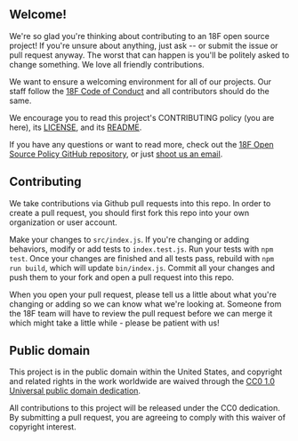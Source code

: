 ## Welcome!

We're so glad you're thinking about contributing to an 18F open source project!
If you're unsure about anything, just ask -- or submit the issue or pull
request anyway. The worst that can happen is you'll be politely asked to
change something. We love all friendly contributions.

We want to ensure a welcoming environment for all of our projects. Our staff
follow the [18F Code of Conduct](https://github.com/18F/code-of-conduct/blob/master/code-of-conduct.md)
and all contributors should do the same.

We encourage you to read this project's CONTRIBUTING policy (you are here), its
[LICENSE](LICENSE.md), and its [README](README.md).

If you have any questions or want to read more, check out the
[18F Open Source Policy GitHub repository](https://github.com/18f/open-source-policy),
or just [shoot us an email](mailto:18f@gsa.gov).

## Contributing

We take contributions via Github pull requests into this repo. In order to
create a pull request, you should first fork this repo into your own
organization or user account.

Make your changes to `src/index.js`. If you're changing or adding behaviors,
modify or add tests to `index.test.js`. Run your tests with `npm test`. Once
your changes are finished and all tests pass, rebuild with `npm run build`,
which will update `bin/index.js`. Commit all your changes and push them to
your fork and open a pull request into this repo.

When you open your pull request, please tell us a little about what you're
changing or adding so we can know what we're looking at. Someone from the
18F team will have to review the pull request before we can merge it which
might take a little while - please be patient with us!

## Public domain

This project is in the public domain within the United States, and
copyright and related rights in the work worldwide are waived through
the [CC0 1.0 Universal public domain dedication](https://creativecommons.org/publicdomain/zero/1.0/).

All contributions to this project will be released under the CC0
dedication. By submitting a pull request, you are agreeing to comply
with this waiver of copyright interest.
